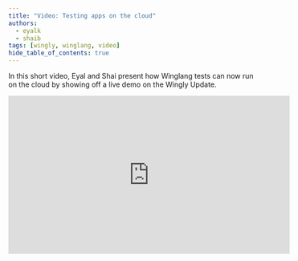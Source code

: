 ```yaml
---
title: "Video: Testing apps on the cloud"
authors: 
  - eyalk
  - shaib
tags: [wingly, winglang, video]
hide_table_of_contents: true
---
```


In this short video, Eyal and Shai present how Winglang tests can now run on the cloud by showing off a live demo on the Wingly Update.

<!--truncate-->

<iframe width="560" height="315" src="https://www.youtube.com/embed/HIbC0CWBTg8" title="YouTube video player" frameborder="0" allow="accelerometer; autoplay; clipboard-write; encrypted-media; gyroscope; picture-in-picture; web-share" allowfullscreen></iframe>